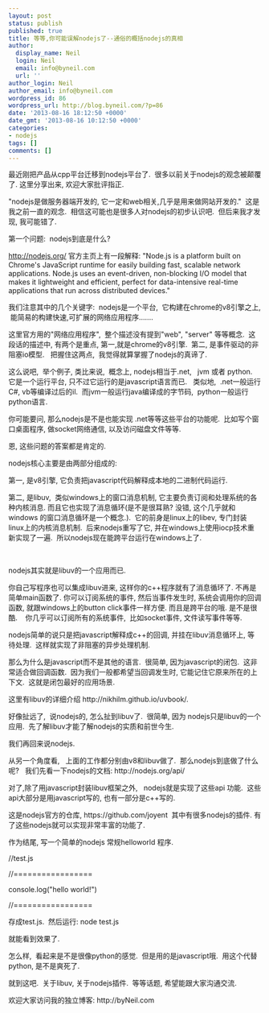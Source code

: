 ```yaml
---
layout: post
status: publish
published: true
title: 等等,你可能误解nodejs了--通俗的概括nodejs的真相
author:
  display_name: Neil
  login: Neil
  email: info@byneil.com
  url: ''
author_login: Neil
author_email: info@byneil.com
wordpress_id: 86
wordpress_url: http://blog.byneil.com/?p=86
date: '2013-08-16 18:12:50 +0000'
date_gmt: '2013-08-16 10:12:50 +0000'
categories:
- nodejs
tags: []
comments: []
---
```

<p>最近刚把产品从cpp平台迁移到nodejs平台了. &nbsp;很多以前关于nodejs的观念被颠覆了. 这里分享出来, 欢迎大家批评指正.</p>
<p>"nodejs是做服务器端开发的, 它一定和web相关,几乎是用来做网站开发的." &nbsp;这是我之前一直的观念. &nbsp;相信这可能也是很多人对nodejs的初步认识吧. &nbsp;但后来我才发现, 我可能错了.</p>
<p>第一个问题: &nbsp;nodejs到底是什么?</p>
<p><a href="http://nodejs.org/">http://nodejs.org/</a>&nbsp;官方主页上有一段解释: "Node.js is a platform built on Chrome's JavaScript runtime for easily building fast, scalable network applications. Node.js uses an event-driven, non-blocking I/O model that makes it lightweight and efficient, perfect for data-intensive real-time applications that run across distributed devices."</p>
<p>我们注意其中的几个关键字: &nbsp;nodejs是一个平台, &nbsp;它构建在chrome的v8引擎之上, &nbsp;能简易的构建快速,可扩展的网络应用程序.......</p>
<p>这里官方用的"网络应用程序", &nbsp;整个描述没有提到"web", "server" 等等概念. &nbsp;这段话的描述中, 有两个是重点, 第一,就是chrome的v8引擎. &nbsp;第二, 是事件驱动的非阻塞io模型. &nbsp; 把握住这两点, &nbsp;我觉得就算掌握了nodejs的真谛了.</p>
<p>这么说吧, &nbsp;举个例子, 类比来说, &nbsp;概念上, nodejs相当于.net, &nbsp; jvm 或者 python. &nbsp; 它是一个运行平台, 只不过它运行的是javascript语言而已. &nbsp; 类似地, &nbsp;.net一般运行C#, vb等编译过后的il. &nbsp;而jvm一般运行java编译成的字节码, &nbsp;python一般运行python语言.</p>
<p>你可能要问, 那么nodejs是不是也能实现 .net等等这些平台的功能呢. &nbsp;比如写个窗口桌面程序, 做socket网络通信, 以及访问磁盘文件等等.</p>
<p>恩, 这些问题的答案都是肯定的.</p>
<p>nodejs核心主要是由两部分组成的:</p>
<p>第一, 是v8引擎, 它负责把javascript代码解释成本地的二进制代码运行.</p>
<p>第二, 是libuv, &nbsp;类似windows上的窗口消息机制, 它主要负责订阅和处理系统的各种内核消息. 而且它也实现了消息循环(是不是很耳熟? 没错, 这个几乎就和windows 的窗口消息循环是一个概念.). &nbsp;它的前身是linux上的libev, 专门封装linux上的内核消息机制. &nbsp;后来nodejs重写了它, 并在windows上使用iocp技术重新实现了一遍. &nbsp;所以nodejs现在能跨平台运行在windows上了.</p>
<p>&nbsp;</p>
<p>nodejs其实就是libuv的一个应用而已.</p>
<p>你自己写程序也可以集成libuv进来, 这样你的c++程序就有了消息循环了. 不再是简单main函数了. 你可以订阅系统的事件, 然后当事件发生时, 系统会调用你的回调函数, 就跟windows上的button click事件一样方便. 而且是跨平台的哦. 是不是很酷. &nbsp; &nbsp;你几乎可以订阅所有的系统事件, &nbsp;比如socket事件, 文件读写事件等等.</p>
<p>nodejs简单的说只是把javascript解释成c++的回调, 并挂在libuv消息循环上, 等待处理. &nbsp;这样就实现了非阻塞的异步处理机制.</p>
<p>那么为什么是javascript而不是其他的语言. &nbsp;很简单, 因为javascript的闭包. &nbsp;这非常适合做回调函数. &nbsp;因为我们一般都希望当回调发生时, 它能记住它原来所在的上下文. &nbsp;这就是闭包最好的应用场景.</p>
<p>这里有libuv的详细介绍&nbsp;http://nikhilm.github.io/uvbook/.</p>
<p>好像扯远了, &nbsp;说nodejs的, 怎么扯到libuv了. &nbsp;很简单, 因为 nodejs只是libuv的一个应用. &nbsp;先了解libuv才能了解nodejs的实质和前世今生.</p>
<p>我们再回来说nodejs.</p>
<p>从另一个角度看, &nbsp; 上面的工作都分别由v8和libuv做了. &nbsp;那么nodejs到底做了什么呢? &nbsp; 我们先看一下nodejs的文档:&nbsp;http://nodejs.org/api/</p>
<p>对了,除了用javascript封装libuv框架之外, &nbsp; nodejs就是实现了这些api 功能. &nbsp;这些api大部分是用javascript写的, 也有一部分是c++写的.</p>
<p>这是nodejs官方的仓库,&nbsp;https://github.com/joyent &nbsp;其中有很多nodejs的插件. 有了这些nodejs就可以实现非常丰富的功能了.</p>
<p>作为结尾, 写一个简单的nodejs 常规helloworld 程序.</p>
<p>//test.js</p>
<p>//=================</p>
<p>console.log("hello world!")</p>
<p>//=================</p>
<p>存成test.js. &nbsp;然后运行: node test.js</p>
<p>就能看到效果了.</p>
<p>怎么样, &nbsp;看起来是不是很像python的感觉. &nbsp;但是用的是javascript哦. &nbsp;用这个代替python, 是不是爽死了.</p>
<p>就到这吧. &nbsp;关于libuv, 关于nodejs插件. &nbsp;等等话题, 希望能跟大家沟通交流.</p>
<p>欢迎大家访问我的独立博客: http://byNeil.com</p>
<p>&nbsp;</p>

